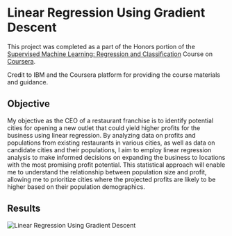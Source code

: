 
# Linear Regression Using Gradient Descent

This project was completed as a part of the Honors portion of the [Supervised Machine Learning: Regression and Classification](https://www.coursera.org/learn/machine-learning) Course on [Coursera](https://www.coursera.org/).

Credit to IBM and the Coursera platform for providing the course materials and guidance.

## Objective

My objective as the CEO of a restaurant franchise is to identify potential cities for opening a new outlet that could yield higher profits for the business using linear regression. By analyzing data on profits and populations from existing restaurants in various cities, as well as data on candidate cities and their populations, I aim to employ linear regression analysis to make informed decisions on expanding the business to locations with the most promising profit potential. This statistical approach will enable me to understand the relationship between population size and profit, allowing me to prioritize cities where the projected profits are likely to be higher based on their population demographics.
## Results

![Linear Regression Using Gradient Descent](https://blogger.googleusercontent.com/img/b/R29vZ2xl/AVvXsEjtkXk5Xkrz1xaQbfbJSqS0oDPzw6Vp4HXC94hWEOfl1cT7gqlaX0puMoSDg2OA_kwnK1QiostoOi6lXO3sq9WL5RxLZbOv8eeLJtxF7QlgSxEH6cnsV1z8L2RZAyNGAerPyirJNxnQWYrzclZ8frbcIkfp5ldrSyNylx9MEnBzj0oZg6JYRd8rP7YTors/s1600/linear-regression-using-gradient-descent.png)